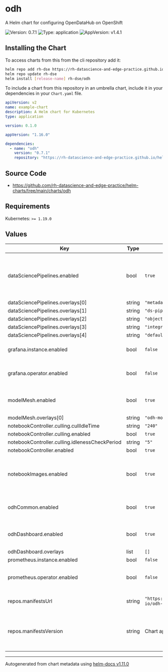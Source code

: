 # odh

A Helm chart for configuring OpenDataHub on OpenShift

![Version: 0.7.1](https://img.shields.io/badge/Version-0.7.1-informational?style=flat-square) ![Type: application](https://img.shields.io/badge/Type-application-informational?style=flat-square) ![AppVersion: v1.4.1](https://img.shields.io/badge/AppVersion-v1.4.1-informational?style=flat-square)

## Installing the Chart

To access charts from this from the cli repository add it:

```sh
helm repo add rh-dse https://rh-datascience-and-edge-practice.github.io/helm-charts/
helm repo update rh-dse
helm install [release-name] rh-dse/odh
```

To include a chart from this repository in an umbrella chart, include it in your dependencies in your `Chart.yaml` file.

```yaml
apiVersion: v2
name: example-chart
description: A Helm chart for Kubernetes
type: application

version: 0.1.0

appVersion: "1.16.0"

dependencies:
  - name: "odh"
    version: "0.7.1"
    repository: "https://rh-datascience-and-edge-practice.github.io/helm-charts/"
```

## Source Code

* <https://github.com/rh-datascience-and-edge-practice/helm-charts/tree/main/charts/odh>

## Requirements

Kubernetes: `>= 1.19.0`

## Values

| Key | Type | Default | Description |
|-----|------|---------|-------------|
| dataSciencePipelines.enabled | bool | `true` | Enable install of the Data Science Pipelines (KubeFlow Pipelines) component |
| dataSciencePipelines.overlays[0] | string | `"metadata-store-mariadb"` |  |
| dataSciencePipelines.overlays[1] | string | `"ds-pipeline-ui"` |  |
| dataSciencePipelines.overlays[2] | string | `"object-store-minio"` |  |
| dataSciencePipelines.overlays[3] | string | `"integration-odhdashboard"` |  |
| dataSciencePipelines.overlays[4] | string | `"default-configs"` |  |
| grafana.instance.enabled | bool | `false` | Enable install of a Grafana instance |
| grafana.operator.enabled | bool | `false` | Enable install of the Grafana Operator |
| modelMesh.enabled | bool | `true` | Enable install of the Model Mesh instance |
| modelMesh.overlays[0] | string | `"odh-model-controller"` |  |
| notebookController.culling.cullIdleTime | string | `"240"` |  |
| notebookController.culling.enabled | bool | `true` |  |
| notebookController.culling.idlenessCheckPeriod | string | `"5"` |  |
| notebookController.enabled | bool | `true` |  |
| notebookImages.enabled | bool | `true` | Enable the install of additional Jupyter Notebook images |
| odhCommon.enabled | bool | `true` | Enable install of ODH Common resources |
| odhDashboard.enabled | bool | `true` | Enable install of the ODH Dashboard instance |
| odhDashboard.overlays | list | `[]` |  |
| prometheus.instance.enabled | bool | `false` |  |
| prometheus.operator.enabled | bool | `false` | Enable install of the Prometheus Operator |
| repos.manifestsUrl | string | `"https://github.com/opendatahub-io/odh-manifests/tarball/"` | ODH Manifests URL base |
| repos.manifestsVersion | string | Chart appVersion | Used to overwrite teh manifestsURL version from the chart appVersion |

----------------------------------------------
Autogenerated from chart metadata using [helm-docs v1.11.0](https://github.com/norwoodj/helm-docs/releases/v1.11.0)
